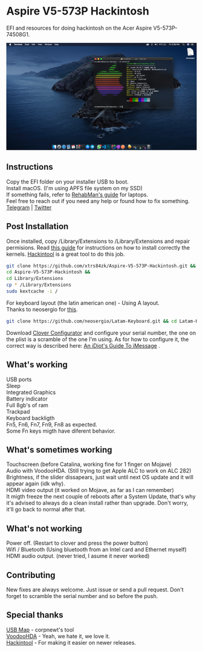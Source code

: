 # Aspire V5-573P Hackintosh
EFI and resources for doing hackintosh on the Acer Aspire V5-573P-74508G1.

![Screenshot](screenshot.png)
## Instructions
Copy the EFI folder on your installer USB to boot. <br/>
Install macOS. (I'm using APFS file system on my SSD) <br/>
If something fails, refer to [RehabMan's guide](https://www.tonymacx86.com/threads/guide-booting-the-os-x-installer-on-laptops-with-clover.148093/) for laptops. <br/>Feel free to reach out if you need any help or found how to fix something.<br/>
[Telegram](https://t.me/xtrs84zk) | [Twitter](https://twitter.com/xtrs84zk) 

## Post Installation
Once installed, copy /Library/Extensions to /Library/Extensions and repair permisions. Read [this guide](https://www.tonymacx86.com/threads/guide-installing-3rd-party-kexts-el-capitan-sierra-high-sierra-mojave-catalina.268964/) for instructions on how to install correctly the kernels. [Hackintool](https://www.tonymacx86.com/threads/release-hackintool-v2-8-6.254559/) is a great tool to do this job. 
```bash
git clone https://github.com/xtrs84zk/Aspire-V5-573P-Hackintosh.git &&
cd Aspire-V5-573P-Hackintosh &&
cd Library/Extensions 
cp * /Library/Extensions
sudo kextcache -i /  
```
For keyboard layout (the latin american one) - Using A layout. <br/>
Thanks to neosergio for [this](https://github.com/neosergio/Latam-Keyboard). 
```bash
git clone https://github.com/neosergio/Latam-Keyboard.git && cd Latam-Keyboard && cp -v Latam*.* ~/Library/Keyboard\ Layouts/
```

Download [Clover Configurator](https://mackie100projects.altervista.org/download-clover-configurator/) and configure your serial number, the one on the plist is a scramble of the one I'm using. As for how to configure it, the correct way is described here: [An iDiot's Guide To iMessage](https://www.tonymacx86.com/threads/an-idiots-guide-to-imessage.196827/) .

## What's working
USB ports <br/>
Sleep <br/>
Integrated Graphics <br/>
Battery indicator <br/>
Full 8gb's of ram <br/>
Trackpad <br/>
Keyboard backligth <br/>Fn5, Fn6, Fn7, Fn9, Fn8 as expected. <br/>
Some Fn keys migth have diferent behavior.

## What's sometimes working
Touchscreen (before Catalina, working fine for 1 finger on Mojave) <br/>
Audio with VoodooHDA. (Still trying to get Apple ALC to work on ALC 282) <br/>
Brightness, if the slider dissapears, just wait until next OS update and it will appear again (idk why). <br/>
HDMI video output (it worked on Mojave, as far as I can remember) <br/>
It migth freeze the next couple of reboots after a System Update, that's why it's advised to always do a clean install rather than upgrade. Don't worry, it'll go back to normal after that. 

## What's not working
Power off. (Restart to clover and press the power button) <br/>
Wifi / Bluetooth (Using bluetooth from an Intel card and Ethernet myself) <br/>
HDMI audio output. (never tried, I asume it never worked)

## Contributing

New fixes are always welcome. Just issue or send a pull request. Don't forget to scramble the serial number and so before the push. 

## Special thanks
[USB Map](https://github.com/corpnewt/USBMap) - corpnewt's tool <br/>
[VoodooHDA](https://github.com/chris1111/VoodooHDA-2.9.2-Clover-V14) - Yeah, we hate it, we love it. <br/>
[Hackintool](https://www.tonymacx86.com/threads/release-hackintool-v2-8-6.254559/) - For making it easier on newer releases.